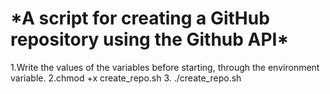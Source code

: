 <h1>*A script for creating a GitHub repository using the Github API*</h1>
1.Write the values ​​of the variables before starting, through the environment variable.
2.chmod +x create_repo.sh 
3. ./create_repo.sh
